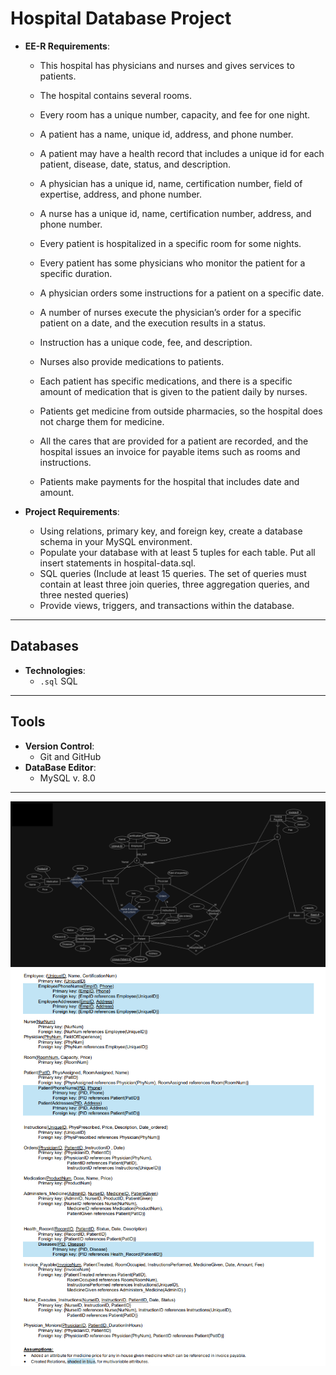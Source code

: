 # Hospital Database Project

- **EE-R Requirements**:
  - This hospital has physicians and nurses and gives services to patients.

  - The hospital contains several rooms.

  - Every room has a unique number, capacity, and fee for one night.

  - A patient has a name, unique id, address, and phone number.

  - A patient may have a health record that includes a unique id for each patient, disease, date, status, and description.

  - A physician has a unique id, name, certification number, field of expertise, address, and phone number.

  - A nurse has a unique id, name, certification number, address, and phone number.

  - Every patient is hospitalized in a specific room for some nights.

  - Every patient has some physicians who monitor the patient for a specific duration.

  - A physician orders some instructions for a patient on a specific date.

  - A number of nurses execute the physician’s order for a specific patient on a date, and the execution results in a status.

  - Instruction has a unique code, fee, and description.

  - Nurses also provide medications to patients.

  - Each patient has specific medications, and there is a specific amount of medication that is given to the patient daily by nurses.

  - Patients get medicine from outside pharmacies, so the hospital does not charge them for medicine.

  - All the cares that are provided for a patient are recorded, and the hospital issues an invoice for payable items such as rooms and instructions.

  - Patients make payments for the hospital that includes date and amount.

- **Project Requirements**:
  - Using relations, primary key, and foreign key, create a database schema in your MySQL environment.
  - Populate your database with at least 5 tuples for each table. Put all insert statements in hospital-data.sql.
  - SQL queries (Include at least 15 queries. The set of queries must contain at least three join queries, three aggregation queries, and three nested queries)
  - Provide views, triggers, and transactions within the database.

---

## Databases

- **Technologies**:
  - `.sql` SQL

---

## Tools

- **Version Control**:
  - Git and GitHub
- **DataBase Editor**:
  - MySQL v. 8.0 

---

![Project Screenshot](EE-R_Image.png)
![Project Screenshot](Relations_Image.png)
